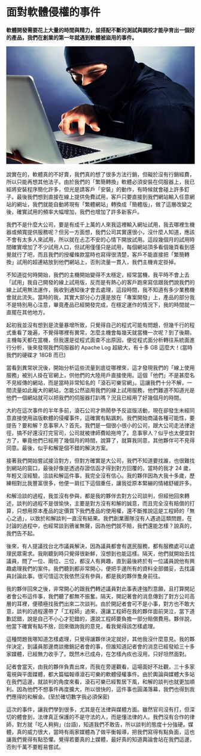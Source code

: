# 面對軟體侵權的事件

**軟體開發需要花上大量的時間與精力，並搭配不斷的測試與調校才能孕育出一個好的產品，我們在創業的第一年就遇到軟體被盜用的事件。**

<p align="center"><img src="images/10011-12040500225470.jpg" /></p>
  
說實在的，軟體真的不好賣，我們真的想了很多方法行銷，但礙於沒有行銷經費，所以只能再想其他法子。由於我們的「繁簡轉換」軟體必須安裝在伺服器上，我已經將安裝程序簡化許多，但光是請客戶「安裝」的動作，有時候就會碰上許多釘子。最後我們想到直接在線上提供免費試用，客戶只要直接到我們網站輸入任意網站的網址，我們就能自動將現有「繁體網站」轉換成「簡體版」，做了這層改變之後，確實試用的頻率大幅增加，我們也增加了許多新客戶。

我們不是什麼大公司，要是有成千上萬的人來我這裡輸入網址試用，我去哪裡生機器或頻寬提供服務呢？但另一方面想，我們公司其實還很小，沒什麼人知道，應該不會有太多人來試用，所以就在忐忑不安的心情下開放試用。這段幾個月的試用時間確實增加了不少試用人口，但試用僅僅只是試用，每個網站頂多看個幾頁看到感覺就行了吧，而且我們的授權條款當時也寫得很清楚，客戶不能直接把「繁簡轉換」試用的超連結放到他們網站上，否則流量一貫入，我們主機肯定掛掉。

不知道從何時開始，我們的主機開始變得不太穩定，經常當機，我平時不會上去「試用」我自己開發的線上試用版，反而是有熱心的客戶跑來寫信跟我們說我們的線上試用無法運作，我收到通知後才會去處理，這段時間，我不知道有多少業務機會就此流失。當時的我，其實大部分心力還是放在「專案開發」上，產品的部分我不是特別用心注意，畢竟產品已經開發完成，在穩定運作的情況下，我的時間就一直擺在其他地方。

起初我並沒有想到是流量暴增所致，只覺得自己的程式可能有問題，但幾千行的程式重看了幾遍，不覺得哪裡有異常，怎麼主機會每幾天就當機一次呢？到了後期，主機每天都在當機，但我還是從程式面查不出原因，便從程式面分析轉往系統面進行分析，後來發現我們伺服器的 Apache Log 超級大，有十多 GB 這麼大！(當時我們的硬碟才 18GB 而已)

當看到異常狀況後，開始分析這些流量到底從哪裡來，這才發現我們的「線上使用服務」被別人掛在官網上，供他們的大陸用戶直接使用。這個「他們」不是甚麼名不見經傳的網站，而是當時非常知名的「滾石可樂官網」。這讓我們十分不解，一間流量如此龐大的網站，怎能公然盜用我們的線上試用服務，他們難道不知道光是他們一個網站就可以把我們的伺服器打趴嗎？況且已經用了好幾個月的時間。

大約在這次事件的半年多前，滾石公司才熱鬧參予反盜版活動，現在卻發生未經同意直接使用盜版軟體的侵權事件，這確實有點諷刺。我們開始商議各種可能性，要提告？要和解？息事寧人？首先，我們是一個很小很小的公司，跟大公司走法律途徑，搞不好還沒打完官司，公司就被律師費給拖垮了。息事寧人？似乎也太便宜對方了，畢竟他們已經用了幾個月的時間，說算了，就算我同意，其他夥伴可不見得同意。最後，似乎和解是個不錯的解決方案。

接著我們開始嘗試接洽對方，但對方確實是大公司，我們不知道要找誰，也很難找到網站的窗口，最後好像是透過存證信函才得到對方回覆的。當時的我才 24 歲，年輕又沒經驗，洽談和解這件事，我完全沒有信心。我的夥伴因為大我十多歲，歷練相對比我豐富很多，他便一肩扛下這個重任，讓我從原本緊繃的情緒舒緩許多。

和解洽談的過程，我並沒有參與，都是我的夥伴去對方公司談判，但經他回來轉述，談判的過程不是很愉快，主要是對方沒有和解的誠意，而且完全沒有賠償的打算，只想用原本產品的定價買下我們產品的使用權，還不斷推說這是工程師的「無心之過」，以致於和解談判一直沒有結果。我們創業團隊沒有人遇過這類問題，在討論的過程中，也經常談到鴉雀無聲，因為他們就不賠，我們還能怎樣？說真的，我們告不起。

後來，有人提議找台北市議員解決，因為議員都會有選民服務，都有服務處可以處理民眾需求。我剛聽到時只覺得很新鮮，沒想到也能這樣。隔天，他們就開始去找議員，問了一位、兩位、三位，都沒人有興趣，直到最後終於有一位議員說他有興趣處理我們的案件。我們聽到都非常開心，便把手邊所有的資料全部備妥，去找議員討論此事。很可惜這次我依然沒有參與，都是我的夥伴隻身前往。

我的夥伴回來之後，非常開心的跟我們轉述議員對此事表達強烈意願，且打算開記者會公布這件事，我們聽了都無不振奮。隔天，開記著會的消息傳到了對方公司高層的耳裡，便積極找我們出來二次談判。由於開記者會可不是小事，對方也不敢大意，談判的過程還帶了「工程師」過來，還讓工程師在我的夥伴面前哭泣，當下道歉認錯，說是自己不小心才犯錯的，還說工程師要負擔一部分賠償費用。夥伴說，他當下確實有點不捨，回來徵詢我的意見，看我覺得該怎樣處理。

這種問題我哪知道怎樣處理，只覺得讓夥伴決定就好，其他我沒什麼意見。我的夥伴決定，到議員那邊商談撤銷記者會的事，但誰知道記者會的消息已經發給三十多家媒體，已經無力收手了。既然木已成舟，在怎樣內疚也沒用，只好坦然面對。

記者會當天，由我的夥伴負責出席，而我在旁邊觀看，這場面好不壯觀，三十多家電視與平面媒體，都大篇幅報導滾石可樂的軟體侵權事件。由於輿論與媒體大多站在我們這邊，就談判的角度來看，滾石可樂已經暫居下風，和解的談判也就更加順利。因為他們不想事件再度擴大，所以很快的，這件事也圓滿落幕，我們也得到我們應得的和解金。(至於確切數字我必須保密)

這次的事件，讓我們學到很多，尤其是在法律與媒體方面。雖然官司沒有打，但深切的體會到，法律真正保護的不是守法的人，而是懂法律的人。我們沒有合作的律師，對方就「吃人夠夠」(台語)，知道我們不敢告，所以談判的態度十分強硬。媒體，真的威力很大，當時有兩家媒體為了做平衡報導，把我們寫得有點負面，這也讓我們覺得有點恐懼。覺得若要真的上媒體，最好真的知道輿論會站在我們這邊，否則千萬不要輕易嘗試。
